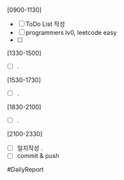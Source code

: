 [0900-1130]
- [ ] ToDo List 작성
- [ ] programmers lv0, leetcode easy  
- [ ] 

[1330-1500]
- [ ] .

[1530-1730]
- [ ] .

[1830-2100]
- [ ] .

[2100-2330]
- [ ] 일지작성
	.
- [ ] commit & push

#DailyReport 